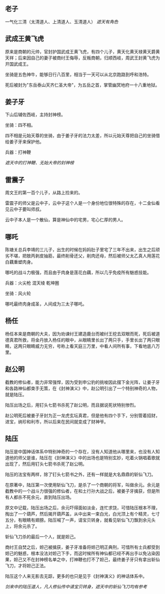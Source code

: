 ## 老子
一气化三清（太清道人、上清道人、玉清道人）
*遮天有角色*

## 武成王黄飞虎

原来是商朝的元帅，官封护国武成王黄飞虎，有四个儿子，黄天化黄天禄黄天爵黄天祥；后来因自己的妻子被商纣王侮辱，反叛商朝，归顺西岐，周武王封黄飞虎为开国武成王。

坐骑是五色神牛，能够日行八百里，相当于一天可以从北京跑路到呼和浩特。

死后被封为"东岳泰山天齐仁圣大帝"，为五岳之首，掌管幽冥地府一十八重地狱。

## 姜子牙

下山后辅佐西岐，主持封神榜。

坐骑：四不相。

四不相是元始天尊的坐骑，由于姜子牙的法力太差，所以元始天尊把自己的坐骑借给姜子牙来保护他。

兵器：打神鞭

*遮天中的打神鞭、无始大帝的封神榜*

## 雷震子
周文王的第一百个儿子，从路上捡来的。

雷震子的师父是云中子，云中子这个人是一个身份地位很特殊的存在，十二金仙看见云中子要叫师叔。

云中子本人是一个散仙，算是神仙中的宅男，宅心仁厚的男人。

## 哪吒
陈塘关总兵李靖的三儿子，出生的时候在妈妈肚子里宅了三年不出来，出生之后顽劣不堪，把敖丙剥皮抽筋，最终削骨还父，削肉还母，然后被师父太乙真人用莲花白藕重塑肉身。

哪吒的战斗力极强，而且由于肉身是莲花白藕，所以几乎免疫所有魅惑技能。

兵器：火尖枪 混天绫 乾坤圈

坐骑：风火轮

哪吒最终肉身成圣，人间成为三太子哪吒。

## 杨任
杨任本来是商朝的大夫，因为劝谏纣王建造鹿台而被纣王挖去双眼而死，死后被道德真君所救，将金丹放入杨任的眼中，从眼睛里长出了两只手，手里长出了两只眼睛，这两只眼睛威力无穷，号称上看天庭三万里，中看人间所有事，下看地底八万里。

## 赵公明
截教的修仙者，能力非常强悍，因为受到申公豹的挑唆因此摆下金光阵，让姜子牙和各路神仙都束手无策，在《封神演义》中，赵公明引出了一个特别神奇的人物，就是陆压。

陆压出场之后，用钉头七箭书杀死了赵公明，而且据说死状特别惨烈。

赵公明死后被姜子牙封为正一龙虎玄坛真君，但是他有四个手下，分别管着招财，进宝，纳珍和利市，所以后来在民间就变成了财神爷。

## 陆压

陆压是中国神话体系中特别神奇的一个存在，没有人知道他从哪里来，也没有人知道他的师父是谁，陆压在《封神演义》中的出场也是特别玄妙，吃着火锅唱着歌就出现了，然后用钉头七箭书杀死了赵公明。

陆压的法宝有两样，除了钉头七箭书之外，还有一样就是大名鼎鼎的斩仙飞刀。

在原著中，陆压第一次使用斩仙飞刀，是杀了一个商朝的将军，叫做余元。余元是截教中的一个战斗力很强的修仙者，在和土行孙大战之后，被姜子牙擒获，但是所有人都杀不死余元，直到陆压出场。

原文中记载，陆压出场之后，余元吓得面如淡金，连忙求饶，可惜陆压根本不理，掏出了一个葫芦，然后揭开葫芦盖，从中出来一束白光，白光顶上有个精灵，七寸五分，有眼睛有翅膀。陆压喊了一声，请宝贝转身，就看见斩仙飞刀飘到余元头上，将余元杀了。

斩仙飞刀杀的最后一个人，就是妲己。

商纣王自焚之后，妲己被擒获，姜子牙准备将妲己明正典刑，可惜所有士兵都受到妲己的魅惑，根本没法对妲己下手，而这时候所有神仙都已经不再出手以免沾染因果，妲己又不在封神榜名单之中，打神鞭也打不了妲己，最终姜子牙只有拿出斩仙飞刀，才将妲己正法。

陆压这个人来无影去无踪，更多的也只是见于《封神演义》的神话体系中。

*剑来中的陆压道人，凡人修仙传中请宝贝转身，遮天中的斩仙飞刀均有参考*
